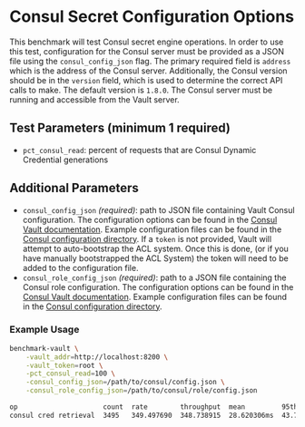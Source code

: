 # Consul Secret Configuration Options

This benchmark will test Consul secret engine operations. In order to use this test, configuration for the Consul server must be provided as a JSON file using the `consul_config_json` flag. The primary required field is `address` which is the address of the Consul server. Additionally, the Consul version should be in the `version` field, which is used to determine the correct API calls to make. The default version is `1.8.0`. The Consul server must be running and accessible from the Vault server.

## Test Parameters (minimum 1 required)

- `pct_consul_read`: percent of requests that are Consul Dynamic Credential generations

## Additional Parameters

- `consul_config_json` _(required)_: path to JSON file containing Vault Consul configuration.  The configuration options can be found in the [Consul Vault documentation](https://developer.hashicorp.com/vault/api-docs/secret/consul#configure-connection).  Example configuration files can be found in the [Consul configuration directory](/configs/consul/).  If a `token` is not provided, Vault will attempt to auto-bootstrap the ACL system.  Once this is done, (or if you have manually bootstrapped the ACL System) the token will need to be added to the configuration file.
- `consul_role_config_json` _(required)_: path to a JSON file containing the Consul role configuration.  The configuration options can be found in the [Consul Vault documentation](https://developer.hashicorp.com/vault/api-docs/secret/consul#create-update-role).  Example configuration files can be found in the [Consul configuration directory](/configs/consul/).

### Example Usage

```bash
benchmark-vault \
    -vault_addr=http://localhost:8200 \
    -vault_token=root \
    -pct_consul_read=100 \
    -consul_config_json=/path/to/consul/config.json \
    -consul_role_config_json=/path/to/consul/role/config.json

op                     count  rate        throughput  mean         95th%        99th%        successRatio
consul cred retrieval  3495   349.497690  348.738915  28.620306ms  43.733521ms  49.873932ms  100.00%
```
